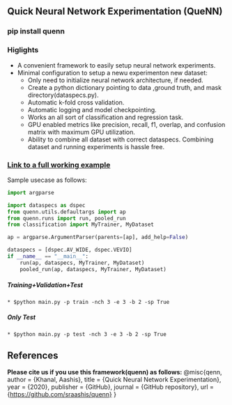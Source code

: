 ## **Qu**ick **N**eural **N**etwork **E**xperimentation (QueNN)
### pip install quenn
### Higlights
* A convenient framework to easily setup neural network experiments.
* Minimal configuration to setup a newu experimenton new dataset:
    * Only need to initialize neural network architecture, if needed.
    * Create a python dictionary pointing to data ,ground truth, and mask directory(dataspecs.py).
    * Automatic k-fold cross validation.
    * Automatic logging and model checkpointing.
    * Works an all sort of classification and regression task.
    * GPU enabled metrics like precision, recall, f1, overlap, and confusion matrix with maximum GPU utilization.
    * Ability to combine all dataset with correct dataspecs. Combining dataset and running experiments is hassle free.

### [Link to a full working example](https://github.com/sraashis/quennexample)
Sample usecase as follows:
```python
import argparse

import dataspecs as dspec
from quenn.utils.defaultargs import ap
from quenn.runs import run, pooled_run
from classification import MyTrainer, MyDataset

ap = argparse.ArgumentParser(parents=[ap], add_help=False)

dataspecs = [dspec.AV_WIDE, dspec.VEVIO]
if __name__ == "__main__":
    run(ap, dataspecs, MyTrainer, MyDataset)
    pooled_run(ap, dataspecs, MyTrainer, MyDataset)
```

##### **Training+Validation+Test**
    * $python main.py -p train -nch 3 -e 3 -b 2 -sp True
##### **Only Test**
    * $python main.py -p test -nch 3 -e 3 -b 2 -sp True

## References
**Please cite us if you use this framework(quenn) as follows:**
@misc{qenn,
  author = {Khanal, Aashis},
  title = {Quick Neural Network Experimentation},
  year = {2020},
  publisher = {GitHub},
  journal = {GitHub repository},
  url = {https://github.com/sraashis/quenn}
}
    
